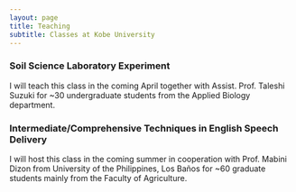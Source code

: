 ```yaml
---
layout: page
title: Teaching
subtitle: Classes at Kobe University 
---
```

### Soil Science Laboratory Experiment
I will teach this class in the coming April together with Assist. Prof. Taleshi Suzuki for ~30 undergraduate students from the Applied Biology department.

### Intermediate/Comprehensive Techniques in English Speech Delivery
I will host this class in the coming summer in cooperation with Prof. Mabini Dizon from University of the Philippines, Los Baños for ~60 graduate students mainly from the Faculty of Agriculture.
